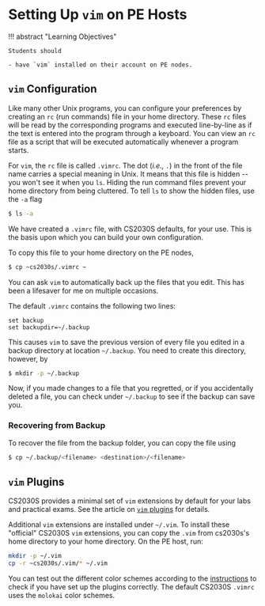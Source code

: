 # Setting Up `vim` on PE Hosts

!!! abstract "Learning Objectives"

    Students should

    - have `vim` installed on their account on PE nodes.

## `vim` Configuration

Like many other Unix programs, you can configure your preferences by creating an `rc` (run commands) file in your home directory.  These `rc` files will be read by the corresponding programs and executed line-by-line as if the text is entered into the program through a keyboard.  You can view an `rc` file as a script that will be executed automatically whenever a program starts.

For `vim`, the `rc` file is called `.vimrc`.  The dot (_i.e., `.`_) in the front of the file name carries a special meaning in Unix.  It means that this file is hidden -- you won't see it when you `ls`.  Hiding the run command files prevent your home directory from being cluttered.  To tell `ls` to show the hidden files, use the `-a` flag

```Bash
$ ls -a
```

We have created a `.vimrc` file, with CS2030S defaults, for your use.  This is the basis upon which you can build your own configuration. 

To copy this file to your home directory on the PE nodes,

```Bash
$ cp ~cs2030s/.vimrc ~
```

You can ask `vim` to automatically back up the files that you edit.  This has been a lifesaver for me on multiple occasions.

The default `.vimrc` contains the following two lines:

```Shell
set backup
set backupdir=~/.backup
```

This causes `vim` to save the previous version of every file you edited in a backup directory at location `~/.backup`.  You need to create this directory, however, by

```Bash
$ mkdir -p ~/.backup
```

Now, if you made changes to a file that you regretted, or if you accidentally deleted a file, you can check under `~/.backup` to see if the backup can save you.

### Recovering from Backup

To recover the file from the backup folder, you can copy the file using

```Bash
$ cp ~/.backup/<filename> <destination>/<filename>
```

## `vim` Plugins

CS2030S provides a minimal set of `vim` extensions by default for your labs and practical exams.  See the article on [`vim` plugins](plugins.md) for details.  

Additional `vim` extensions are installed under `~/.vim`.  To install these "official" CS2030S `vim` extensions, you can copy the `.vim` from cs2030s's home directory to your home directory.  On the PE host, run:

```Bash
mkdir -p ~/.vim
cp -r ~cs2030s/.vim/* ~/.vim
```

You can test out the different color schemes according to the [instructions](plugins.md) to check if you have set up the plugins correctly.  The default CS2030S `.vimrc` uses the `molokai` color schemes.
